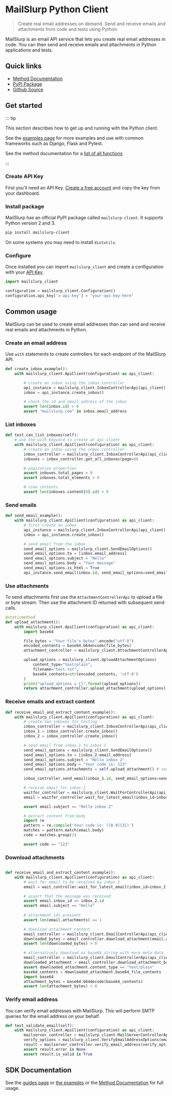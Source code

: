 # MailSlurp Python Client

> Create real email addresses on demand. Send and receive emails and attachments from code and tests using Python.

MailSlurp is an email API service that lets you create real email addresses in code. You can then send and receive emails and attachments in Python applications and tests.

## Quick links

- [Method Documentation](./docs)
- [PyPI Package](https://pypi.org/project/mailslurp-client/)
- [Github Source](https://github.com/mailslurp/mailslurp-client-python)

## Get started

::: tip

This section describes how to get up and running with the Python client.

See the [examples page](https://www.mailslurp.com/examples/) for more examples and use with common frameworks such as Django, Flask and Pytest.

See the method documentation for a [list of all functions](./docs)

:::

### Create API Key

First you'll need an API Key. [Create a free account](https://app.mailslurp.com) and copy the key from your dashboard.

### Install package

MailSlurp has an official PyPI package called `mailslurp-client`. It supports Python version 2 and 3.

```bash
pip install mailslurp-client
```

On some systems you may need to install `distutils`.

### Configure

Once installed you can import `mailslurp_client` and create a configuration with your [API Key](https://app.mailslurp.com).

```python
import mailslurp_client

configuration = mailslurp_client.Configuration()
configuration.api_key['x-api-key'] = "your-api-key-here"
```

## Common usage

MailSlurp can be used to create email addresses than can send and receive real emails and attachments in Python.

### Create an email address

Use `with` statements to create controllers for each endpoint of the MailSlurp API.

```python
def create_inbox_example():
    with mailslurp_client.ApiClient(configuration) as api_client:

        # create an inbox using the inbox controller
        api_instance = mailslurp_client.InboxControllerApi(api_client)
        inbox = api_instance.create_inbox()

        # check the id and email_address of the inbox
        assert len(inbox.id) > 0
        assert "mailslurp.com" in inbox.email_address
```

### List inboxes

```python
def test_can_list_inboxes(self):
    # use the with keyword to create an api client
    with mailslurp_client.ApiClient(configuration) as api_client:
        # create an inbox using the inbox controller
        inbox_controller = mailslurp_client.InboxControllerApi(api_client)
        inboxes = inbox_controller.get_all_inboxes(page=0)

        # pagination properties
        assert inboxes.total_pages > 0
        assert inboxes.total_elements > 0

        # view contents
        assert len(inboxes.content[0].id) > 0
```

### Send emails

```python
def send_email_example():
    with mailslurp_client.ApiClient(configuration) as api_client:
        # first create an inbox
        api_instance = mailslurp_client.InboxControllerApi(api_client)
        inbox = api_instance.create_inbox()

        # send email from the inbox
        send_email_options = mailslurp_client.SendEmailOptions()
        send_email_options.to = [inbox.email_address]
        send_email_options.subject = "Hello"
        send_email_options.body = "Your message"
        send_email_options.is_html = True
        api_instance.send_email(inbox.id, send_email_options=send_email_options)
```

### Use attachments
To send attachments first use the `AttachmentControllerApi` to upload a file or byte stream. Then use the attachment ID returned with subsequent send calls.

```python
@staticmethod
def upload_attachment():
    with mailslurp_client.ApiClient(configuration) as api_client:
        import base64

        file_bytes = "Your file's bytes".encode("utf-8")
        encoded_contents = base64.b64encode(file_bytes)
        attachment_controller = mailslurp_client.AttachmentControllerApi(api_client)

        upload_options = mailslurp_client.UploadAttachmentOptions(
            content_type="text/plain",
            filename="test.txt",
            base64_contents=str(encoded_contents, 'utf-8')
        )
        print("upload_options = {}".format(upload_options))
        return attachment_controller.upload_attachment(upload_options)
```

### Receive emails and extract content

```python
def receive_email_and_extract_content_example():
    with mailslurp_client.ApiClient(configuration) as api_client:
        # create two inboxes for testing
        inbox_controller = mailslurp_client.InboxControllerApi(api_client)
        inbox_1 = inbox_controller.create_inbox()
        inbox_2 = inbox_controller.create_inbox()

        # send email from inbox 1 to inbox 2
        send_email_options = mailslurp_client.SendEmailOptions()
        send_email_options.to = [inbox_2.email_address]
        send_email_options.subject = "Hello inbox 2"
        send_email_options.body = "Your code is: 123"
        send_email_options.attachments = self.upload_attachment() # see previous section

        inbox_controller.send_email(inbox_1.id, send_email_options=send_email_options)

        # receive email for inbox 2
        waitfor_controller = mailslurp_client.WaitForControllerApi(api_client)
        email = waitfor_controller.wait_for_latest_email(inbox_id=inbox_2.id, timeout=30000, unread_only=True)

        assert email.subject == "Hello inbox 2"

        # extract content from body
        import re
        pattern = re.compile('Your code is: ([0-9]{3})')
        matches = pattern.match(email.body)
        code = matches.group(1)

        assert code == "123"
```

### Download attachments
```python

def receive_email_and_extract_content_example():
    with mailslurp_client.ApiClient(configuration) as api_client:
        # wait for email to be received by inbox 2
        email = wait_controller.wait_for_latest_email(inbox_id=inbox_2.id, timeout=30000, unread_only=True)

        # assert that the message was received
        assert email.inbox_id == inbox_2.id
        assert email.subject == "Hello"
        
        # attachment ids pressent
        assert len(email.attachments) == 1

        # download attachment content
        email_controller = mailslurp_client.EmailControllerApi(api_client)
        downloaded_bytes = email_controller.download_attachment(email.attachments[0], email.id)
        assert len(downloaded_bytes) > 0

        # alternatively download as base64 string with more meta data
        email_controller = mailslurp_client.EmailControllerApi(api_client)
        downloaded_attachment = email_controller.download_attachment_base64(email.attachments[0], email.id)
        assert downloaded_attachment.content_type == "text/plain"
        base64_contents = downloaded_attachment.base64_file_contents
        import base64
        attachment_bytes = base64.b64decode(base64_contents)
        assert len(attachment_bytes) > 0
```

### Verify email address
You can verify email addresses with MailSlurp. This will perform SMTP queries for the email address on your behalf.

```python
def test_validate_email(self):
    with mailslurp_client.ApiClient(configuration) as api_client:
        mailserver_controller = mailslurp_client.MailServerControllerApi(api_client)
        verify_options = mailslurp_client.VerifyEmailAddressOptions(email_address="test@gmail.com")
        result = mailserver_controller.verify_email_address(verify_options=verify_options)
        assert result.error is None
        assert result.is_valid is True
```

## SDK Documentation

See the [guides page](https://www.mailslurp.com/guides/) or [the examples](https://www.github.com/mailslurp/examples) or the [Method Documentation](./docs) for full usage.